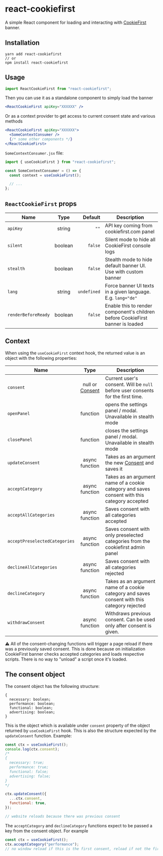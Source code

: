# react-cookiefirst

A simple React component for loading and interacting with [CookieFirst](https://cookiefirst.com) banner.

## Installation

```
yarn add react-cookiefirst
// or
npm install react-cookiefirst
```

## Usage

```js
import ReactCookieFirst from "react-cookiefirst";
```

Then you can use it as a standalone component to simply load the banner

```jsx
<ReactCookieFirst apiKey="XXXXXX" />
```

Or as a context provider to get access to current consent state and various methods

```jsx
<ReactCookieFirst apiKey="XXXXXX">
  <SomeContextConsumer />
  {/* some other components */}
</ReactCookieFirst>
```

`SomeContextConsumer.jsx` file:

```jsx
import { useCookieFirst } from "react-cookiefirst";

const SomeContextConsumer = () => {
  const context = useCookieFirst();

  // ...
};
```

## `ReactCookieFirst` props

| Name                |  Type   |     Default | Description                                                                    |
| ------------------- | :-----: | ----------: | ------------------------------------------------------------------------------ |
| `apiKey`            | string  |        `""` | API key coming from cookiefirst.com panel                                      |
| `silent`            | boolean |     `false` | Silent mode to hide all CookieFirst console logs                               |
| `stealth`           | boolean |     `false` | Stealth mode to hide default banner UI. Use with custom banner                 |
| `lang`              | string  | `undefined` | Force banner UI texts in a given language. E.g. `lang="de"`                    |
| `renderBeforeReady` | boolean |     `false` | Enable this to render component's children before CookieFirst banner is loaded |

## Context

When using the `useCookieFirst` context hook, the returned value is an object with the following properties:

| Name                          |                  Type                  | Description                                                                                  |
| ----------------------------- | :------------------------------------: | -------------------------------------------------------------------------------------------- |
| `consent`                     | null or [Consent](#the-consent-object) | Current user's consent. Will be `null` before user consents for the first time.              |
| `openPanel`                   |                function                | opens the settings panel / modal. Unavailable in stealth mode                                |
| `closePanel`                  |                function                | closes the settings panel / modal. Unavailable in stealth mode                               |
| `updateConsent`               |             async function             | Takes as an argument the new [Consent](#the-consent-object) and saves it                     |
| `acceptCategory`              |             async function             | Takes as an argument name of a cookie category and saves consent with this category accepted |
| `acceptAllCategories`         |             async function             | Saves consent with all categories accepted                                                   |
| `acceptPreselectedCategories` |             async function             | Saves consent with only preselected categories from the cookiefirst admin panel              |
| `declineAllCategories`        |             async function             | Saves consent with all categories rejected                                                   |
| `declineCategory`             |             async function             | Takes as an argument name of a cookie category and saves consent with this category rejected |
| `withdrawConsent`             |             async function             | Withdraws previous consent. Can be used only after consent is given.                         |

⚠️ All of the consent-changing functions will trigger a page reload if there was a previously saved consent. This is done because on initialization CookieFirst banner checks accepted categories and loads respective scripts. There is no way to "unload" a script once it's loaded.

## The consent object

The consent object has the following structure:

```
{
  necessary: boolean;
  performance: boolean;
  functional: boolean;
  advertising: boolean;
}
```

This is the object which is available under `consent` property of the object returned by `useCookieFirst` hook. This is also the structure expected by the `updateConsent` function. Example:

```js
const ctx = useCookieFirst();
console.log(ctx.consent);
/*
{
  necessary: true;
  performance: true;
  functional: false;
  advertising: false;
}
*/

ctx.updateConsent({
  ...ctx.consent,
  functional: true,
});

// website reloads because there was previous consent
```

The `acceptCategory` and `declineCategory` functions expect to be passed a key from the consent object. For example

```js
const ctx = useCookieFirst();
ctx.acceptCategory("performance");
// no window reload if this is the first consent, reload if not the first consent
```
